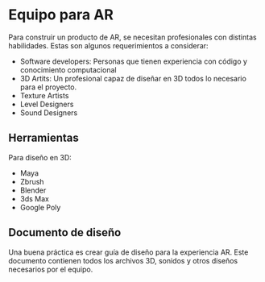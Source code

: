 # Equipo para AR
Para construir un producto de AR, se necesitan profesionales con distintas habilidades. Estas son algunos requerimientos a considerar:
- Software developers: Personas que tienen experiencia con código y conocimiento computacional
- 3D Artits: Un profesional capaz de diseñar en 3D todos lo necesario para el proyecto.
- Texture Artists
- Level Designers
- Sound Designers

## Herramientas 
Para diseño en 3D:
- Maya
- Zbrush
- Blender
- 3ds Max
- Google Poly

## Documento de diseño
Una buena práctica es crear guía de diseño para la experiencia AR. Este documento contienen todos los archivos 3D, sonidos y otros diseños necesarios
por el equipo.